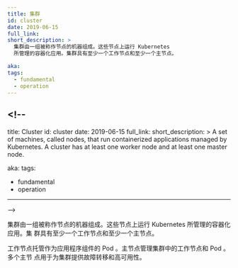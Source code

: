 ```yaml
---
title: 集群
id: cluster
date: 2019-06-15
full_link:
short_description: >
  集群由一组被称作节点的机器组成。这些节点上运行 Kubernetes
  所管理的容器化应用。集群具有至少一个工作节点和至少一个主节点。

aka:
tags:
  - fundamental
  - operation
---
```


## <!--

title: Cluster id: cluster date: 2019-06-15 full_link: short_description: > A
set of machines, called nodes, that run containerized applications managed by
Kubernetes. A cluster has at least one worker node and at least one master node.

aka: tags:

- fundamental
- operation

---

-->

<!-- A set of machines, called nodes, that run containerized applications managed by Kubernetes. A cluster has at least one worker node and at least one master node.  -->

集群由一组被称作节点的机器组成。这些节点上运行 Kubernetes 所管理的容器化应用。集
群具有至少一个工作节点和至少一个主节点。

<!--more-->
<!-- The worker node(s) host the pods that are the components of the application. The master node(s) manages the worker nodes and the pods in the cluster. Multiple master nodes are used to provide a cluster with failover and high availability. -->

工作节点托管作为应用程序组件的 Pod 。主节点管理集群中的工作节点和 Pod 。多个主节
点用于为集群提供故障转移和高可用性。
